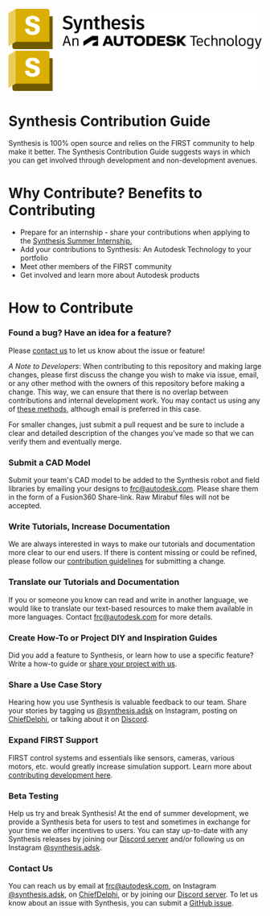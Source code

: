 ![Synthesis: An Autodesk Technology](/engine/Assets/Resources/Branding/Synthesis/Synthesis-An-Autodesk-Technology-2023-lockup-Blk-OL-No-Year-stacked.png#gh-light-mode-only)
![Synthesis: An Autodesk Technology](/engine/Assets/Resources/Branding/Synthesis/Synthesis-An-Autodesk-Technology-2023-lockup-Wht-OL-No-Year-stacked.png#gh-dark-mode-only)

# Synthesis Contribution Guide
Synthesis is 100% open source and relies on the FIRST community to help make it better. The Synthesis Contribution Guide suggests ways in which you can get involved through development and non-development avenues. 

# Why Contribute? Benefits to Contributing
* Prepare for an internship - share your contributions when applying to the [Synthesis Summer Internship.](https://synthesis.autodesk.com/internship.html)
* Add your contributions to Synthesis: An Autodesk Technology to your portfolio
* Meet other members of the FIRST community
* Get involved and learn more about Autodesk products

# How to Contribute
### Found a bug? Have an idea for a feature?
Please [contact us](#Contact-Us) to let us know about the issue or feature!

*A Note to Developers*: When contributing to this repository and making large changes, please first discuss the change you wish to make via issue, email, or any other method with the owners of this repository before making a change. This  way, we can ensure that there is no overlap between contributions and internal development work. You may contact us using any of [these methods](#Contact-Us), although email is preferred in this case.

For smaller changes, just submit a pull request and be sure to include a clear and detailed description of the changes you've made so that we can verify them and eventually merge.

### Submit a CAD Model
Submit your team's CAD model to be added to the Synthesis robot and field libraries by emailing your designs to frc@autodesk.com. Please share them in the form of a Fusion360 Share-link. Raw Mirabuf files will not be accepted.

### Write Tutorials, Increase Documentation
We are always interested in ways to make our tutorials and documentation more clear to our end users. If there is content missing or could be refined, please follow our [contribution guidelines](#How-to-Contribute) for submitting a change.

### Translate our Tutorials and Documentation
If you or someone you know can read and write in another language, we would like to translate our text-based resources to make them available in more languages. Contact frc@autodesk.com for more details.

### Create How-To or Project DIY and Inspiration Guides
Did you add a feature to Synthesis, or learn how to use a specific feature? Write a how-to guide or [share your project with us](#Contact-Us).

### Share a Use Case Story
Hearing how you use Synthesis is valuable feedback to our team. Share your stories by tagging us [@synthesis.adsk](https://www.instagram.com/synthesis.adsk/) on Instagram, posting on [ChiefDelphi](https://www.chiefdelphi.com/), or talking about it on [Discord](https://discord.gg/FuuQ9UGycM).

### Expand FIRST Support
FIRST control systems and essentials like sensors, cameras, various motors, etc. would greatly increase simulation support. Learn more about [contributing development here](#How-to-Contribute).

### Beta Testing
Help us try and break Synthesis! At the end of summer development, we provide a Synthesis beta for users to test and sometimes in exchange for your time we offer incentives to users. You can stay up-to-date with any Synthesis releases by joining our [Discord server](https://www.discord.gg/hHcF9AVgZA) and/or following us on Instagram [@synthesis.adsk](https://www.instagram.com/synthesis.adsk/).

### Contact Us
You can reach us by email at frc@autodesk.com, on Instagram [@synthesis.adsk](https://www.instagram.com/synthesis.adsk/), on [ChiefDelphi](https://www.chiefdelphi.com/), or by joining our [Discord server](https://discord.gg/FuuQ9UGycM). To let us know about an issue with Synthesis, you can submit a [GitHub issue](https://github.com/Autodesk/synthesis/issues/new/choose).
